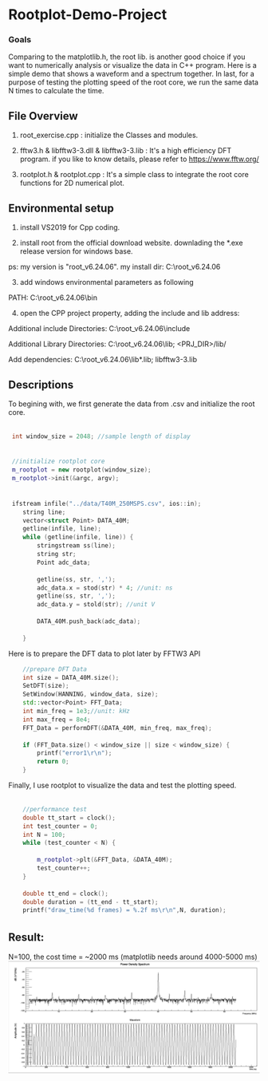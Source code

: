 [//]: # (Image References)
[image1]: ./snapshot/result.JPG

# Rootplot-Demo-Project


### Goals
Comparing to the matplotlib.h, the root lib. is another good choice if you want to numerically analysis or visualize the data in C++ program.
Here is a simple demo that shows a waveform and a spectrum together. 
In last, for a purpose of testing the plotting speed of the root core, we run the same data N times to calculate the time.

 
## File Overview  

1. root_exercise.cpp : initialize the Classes and modules.

2. fftw3.h & libfftw3-3.dll & libfftw3-3.lib : It's a high efficiency DFT program. if you like to know details, please refer to https://www.fftw.org/ 

3. rootplot.h & rootplot.cpp : It's a simple class to integrate the root core functions for 2D numerical plot.

## Environmental setup

1. install VS2019 for Cpp coding.

2. install root from the official download website. downlading the *.exe release version for windows base.

ps: my version is "root_v6.24.06". my install dir: C:\root_v6.24.06

3. add windows environmental parameters as following

PATH: C:\root_v6.24.06\bin

4. open the CPP project property, adding the include and lib address:

Additional include Directories:  C:\root_v6.24.06\include

Additional Library Directories: C:\root_v6.24.06\lib; <PRJ_DIR>/lib/

Add dependencies: C:\root_v6.24.06\lib\*.lib; libfftw3-3.lib


## Descriptions

To begining with, we first generate the data from .csv and initialize the root core.

```cpp

 int window_size = 2048; //sample length of display


 //initialize rootplot core
 m_rootplot = new rootplot(window_size);
 m_rootplot->init(&argc, argv);


 ifstream infile("../data/T40M_250MSPS.csv", ios::in);
    string line;
    vector<struct Point> DATA_40M;
    getline(infile, line);
    while (getline(infile, line)) {
        stringstream ss(line);
        string str;
        Point adc_data;

        getline(ss, str, ',');
        adc_data.x = stod(str) * 4; //unit: ns
        getline(ss, str, ',');
        adc_data.y = stold(str); //unit V

        DATA_40M.push_back(adc_data);

    }


```

Here is to prepare the DFT data to plot later by FFTW3 API

```cpp
	//prepare DFT Data
	int size = DATA_40M.size();	
	SetDFT(size);
	SetWindow(HANNING, window_data, size);
	std::vector<Point> FFT_Data;
	int min_freq = 1e3;//unit: kHz
	int max_freq = 8e4;
	FFT_Data = performDFT(&DATA_40M, min_freq, max_freq);

	if (FFT_Data.size() < window_size || size < window_size) {
		printf("error1\r\n");
		return 0;
	}

```


Finally, I use rootplot to visualize the data and test the plotting speed.

```cpp

	//performance test
	double tt_start = clock();
	int test_counter = 0;
	int N = 100;
	while (test_counter < N) {
		
		m_rootplot->plt(&FFT_Data, &DATA_40M);
		test_counter++;
	}
	
	double tt_end = clock();
	double duration = (tt_end - tt_start);
	printf("draw_time(%d frames) = %.2f ms\r\n",N, duration);


```
## Result:　
N=100, the cost time = ~2000 ms (matplotlib needs around 4000-5000 ms)
![image1]






